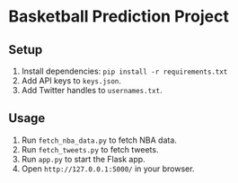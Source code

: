 # Basketball Prediction Project

## Setup
1. Install dependencies: `pip install -r requirements.txt`
2. Add API keys to `keys.json`.
3. Add Twitter handles to `usernames.txt`.

## Usage
1. Run `fetch_nba_data.py` to fetch NBA data.
2. Run `fetch_tweets.py` to fetch tweets.
3. Run `app.py` to start the Flask app.
4. Open `http://127.0.0.1:5000/` in your browser.